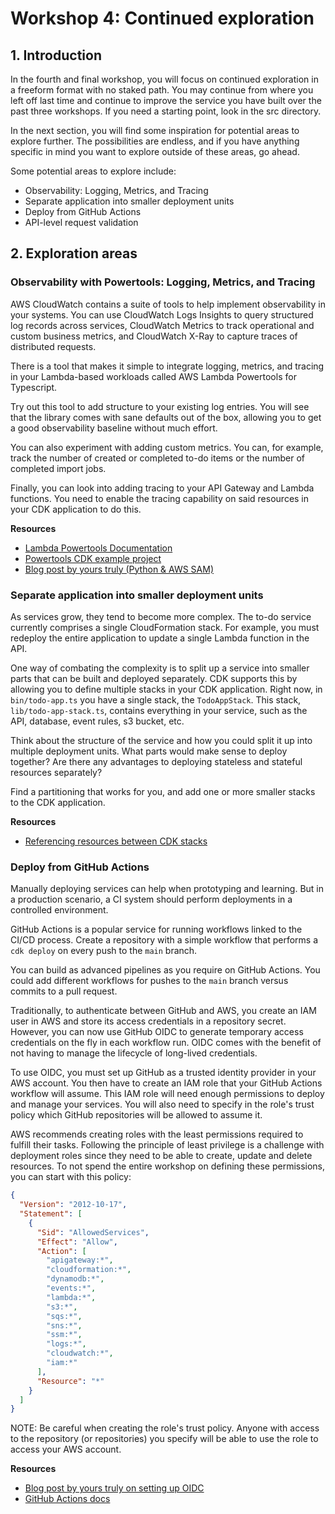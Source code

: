 # Workshop 4: Continued exploration

## 1. Introduction

In the fourth and final workshop, you will focus on continued exploration in a freeform format with no staked path. You may continue from where you left off last time and continue to improve the service you have built over the past three workshops. If you need a starting point, look in the src directory.

In the next section, you will find some inspiration for potential areas to explore further. The possibilities are endless, and if you have anything specific in mind you want to explore outside of these areas, go ahead.

Some potential areas to explore include:

- Observability: Logging, Metrics, and Tracing
- Separate application into smaller deployment units
- Deploy from GitHub Actions
- API-level request validation

## 2. Exploration areas

### Observability with Powertools: Logging, Metrics, and Tracing

AWS CloudWatch contains a suite of tools to help implement observability in your systems. You can use CloudWatch Logs Insights to query structured log records across services, CloudWatch Metrics to track operational and custom business metrics, and CloudWatch X-Ray to capture traces of distributed requests.

There is a tool that makes it simple to integrate logging, metrics, and tracing in your Lambda-based workloads called AWS Lambda Powertools for Typescript.

Try out this tool to add structure to your existing log entries. You will see that the library comes with sane defaults out of the box, allowing you to get a good observability baseline without much effort.

You can also experiment with adding custom metrics. You can, for example, track the number of created or completed to-do items or the number of completed import jobs.

Finally, you can look into adding tracing to your API Gateway and Lambda functions. You need to enable the tracing capability on said resources in your CDK application to do this.

**Resources**

- [Lambda Powertools Documentation](https://awslabs.github.io/aws-lambda-powertools-typescript/latest/)
- [Powertools CDK example project](https://github.com/awslabs/aws-lambda-powertools-typescript/tree/main/examples/cdk)
- [Blog post by yours truly (Python & AWS SAM)](https://www.eliasbrange.dev/posts/observability-with-fastapi-aws-lambda-powertools/)

### Separate application into smaller deployment units

As services grow, they tend to become more complex. The to-do service currently comprises a single CloudFormation stack. For example, you must redeploy the entire application to update a single Lambda function in the API.

One way of combating the complexity is to split up a service into smaller parts that can be built and deployed separately. CDK supports this by allowing you to define multiple stacks in your CDK application. Right now, in `bin/todo-app.ts` you have a single stack, the `TodoAppStack`. This stack, `lib/todo-app-stack.ts`, contains everything in your service, such as the API, database, event rules, s3 bucket, etc.

Think about the structure of the service and how you could split it up into multiple deployment units. What parts would make sense to deploy together? Are there any advantages to deploying stateless and stateful resources separately?

Find a partitioning that works for you, and add one or more smaller stacks to the CDK application.

**Resources**

- [Referencing resources between CDK stacks](https://docs.aws.amazon.com/cdk/v2/guide/resources.html#resource_stack)

### Deploy from GitHub Actions

Manually deploying services can help when prototyping and learning. But in a production scenario, a CI system should perform deployments in a controlled environment.

GitHub Actions is a popular service for running workflows linked to the CI/CD process. Create a repository with a simple workflow that performs a `cdk deploy` on every push to the `main` branch.

You can build as advanced pipelines as you require on GitHub Actions. You could add different workflows for pushes to the `main` branch versus commits to a pull request.

Traditionally, to authenticate between GitHub and AWS, you create an IAM user in AWS and store its access credentials in a repository secret. However, you can now use GitHub OIDC to generate temporary access credentials on the fly in each workflow run. OIDC comes with the benefit of not having to manage the lifecycle of long-lived credentials.

To use OIDC, you must set up GitHub as a trusted identity provider in your AWS account. You then have to create an IAM role that your GitHub Actions workflow will assume. This IAM role will need enough permissions to deploy and manage your services. You will also need to specify in the role's trust policy which GitHub repositories will be allowed to assume it.

AWS recommends creating roles with the least permissions required to fulfill their tasks. Following the principle of least privilege is a challenge with deployment roles since they need to be able to create, update and delete resources. To not spend the entire workshop on defining these permissions, you can start with this policy:

```json
{
  "Version": "2012-10-17",
  "Statement": [
    {
      "Sid": "AllowedServices",
      "Effect": "Allow",
      "Action": [
        "apigateway:*",
        "cloudformation:*",
        "dynamodb:*",
        "events:*",
        "lambda:*",
        "s3:*",
        "sqs:*",
        "sns:*",
        "ssm:*",
        "logs:*",
        "cloudwatch:*",
        "iam:*"
      ],
      "Resource": "*"
    }
  ]
}
```

NOTE: Be careful when creating the role's trust policy. Anyone with access to the repository (or repositories) you specify will be able to use the role to access your AWS account.

**Resources**

- [Blog post by yours truly on setting up OIDC](https://www.eliasbrange.dev/posts/secure-aws-deploys-from-github-actions-with-oidc/)
- [GitHub Actions docs](https://docs.github.com/en/actions)
